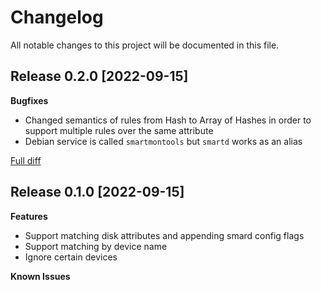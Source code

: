 # Changelog

All notable changes to this project will be documented in this file.

## Release 0.2.0 [2022-09-15]

**Bugfixes**

 - Changed semantics of rules from Hash to Array of Hashes in order to support multiple rules over the same attribute
 - Debian service is called `smartmontools` but `smartd` works as an alias

[Full diff](https://github.com/deric/puppet-smartd/compare/v0.1.0...v0.2.0)


## Release 0.1.0 [2022-09-15]

**Features**

 - Support matching disk attributes and appending smard config flags
 - Support matching by device name
 - Ignore certain devices

**Known Issues**

